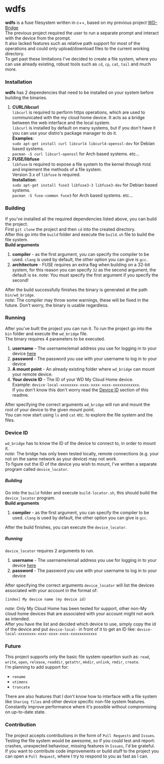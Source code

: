 # wdfs
**wdfs** is a fuse filesystem written in c++, based on my previous project [WD-Bridge](https://github.com/sbencoding/WD-Bridge)  
The previous project required the user to run a separate prompt and interact with the device from the prompt.  
It also lacked features such as relative path support for most of the operations and could only upload/download files to the current working directory.  
To get past these limitations I've decided to create a file system, where you can use already existing, robust tools such as `cd`, `cp`, `cat`, `tail` and much more.  

### Installation
**wdfs** has 2 dependencies that need to be installed on your system before building the binaries.  
1. **CURL/libcurl**  
`libcurl` is required to perform https operations, which are used to communicated with the my cloud home device.
It acts as a bridge between the web interface and the local system.  
`libcurl` is installed by default on many systems, but if you don't have it you can use your distro's package manager to do it.  
**Examples**:  
`sudo apt-get install curl libcurl4 libcurl4-openssl-dev` for Debian based systems.  
`pacman -S curl libcurl-openssl` for Arch based systems. etc...  
2. **FUSE/libfuse**  
`libfuse` is required to expose a file system to the kernel through `FUSE` and implement the methods of a file system.  
Version 3.x of `libfuse` is required.  
**Installation**:  
`sudo apt-get install fuse3 libfuse3-3 libfuse3-dev` for Debian based systems.  
`pacman -S fuse-common fuse3` for Arch based systems. etc...  

### Building
If you've installed all the required dependencies listed above, you can build the project.  
First `git clone` the project and then `cd` into the created directory.  
After this go into the `build` folder and execute the `build.sh` file to build the file system.  
**Build arguments**
1. **compiler**  - as the first argument, you can specify the compiler to be used.
`clang` is used by default, the other option you can give is `gcc`.
2. **architecture** - FUSE requires an extra flag when building on a 32-bit system, for this reason you can specify `32` as the second argument, the default is `64`.
*note*: You must specify the first argument if you specify the second!

After the build successfully finishes the binary is generated at the path `bin/wd_bridge`.  
*note*: The compiler may throw some warnings, these will be fixed in the future. Don't worry, the binary is usable regardless.  

### Running
After you've built the project you can run it. To run the project go into the `bin` folder and execute the `wd_bridge` file.  
The binary requires 4 parameters to be executed.  
1. **username** - The username/email address you use for logging in to your device [here](https://home.mycloud.com/#)
2. **password** - The password you use with your username to log in to your device
3. **A mount point** - An already existing folder where `wd_bridge` can mount your remote device.
4. **Your devcie ID** - The ID of your WD My Cloud Home device.  
Example: `device-local-xxxxxxxx-xxxx-xxxx-xxxx-xxxxxxxxxxxx`.  
If you don't know this don't worry read the [Device ID](#Device-ID) section of this readme.  

After specifying the correct arguments `wd_bridge` will run and mount the root of your device to the given mount point.  
You can now start using `ls` and `cat` etc. to explore the file system and the files.  

### Device ID
`wd_bridge` has to know the ID of the device to connect to, in order to mount it.  
*note*: The bridge has only been tested locally, remote connections (e.g. your not on the same network as your device) may not work.  
To figure out the ID of the device you wish to mount, I've written a separate program called `device_locator`.  
##### Building
Go into the `build` folder and execute `build-locator.sh`, this should build the `device_locator` program.  
**Build arguments**
1. **compiler** - as the first argument, you can specify the compiler to be used.
`clang` is used by default, the other option you can give is `gcc`.

After the build finishes, you can execute the `device_locator`.
##### Running
`device_locator` requires 2 arguments to run.  
1. **username** - The username/email address you use for logging in to your device [here](https://home.mycloud.com/#)
2. **password** - The password you use with your username to log in to your device

After specifying the correct arguments `device_locator` will list the devices associated with your account in the format of:  
```
[index] My device name (my device id)
```
*note*: Only My Cloud Home has been tested for support, other non-My cloud home devices that are associated with your account might not work as intended.  
After you have the list and decided which device to use, simply copy the id of the device and put `device-local-` in front of it to get an ID like: `device-local-xxxxxxxx-xxxx-xxxx-xxxx-xxxxxxxxxxxx`  

### Future
This project supports only the basic file system opeartion such as: `read`, `write`, `open`, `release`, `readdir`, `getattr`, `mkdir`, `unlink`, `rmdir`, `create`.  
I'm planning to add support for:
- `rename`
- `utimens`
- `truncate`

There are also features that I don't know how to interface with a file system like `Sharing files` and other device specific non-file system features.  
Constantly improve performance where it's possible without compromising on up-to-date state.  

### Contribution
The project accepts contributions in the form of `Pull Requests` and `Issues`.  
Testing the file system would be awesome, so if you could test and report: crashes, unexpected behaviour, missing features in `Issues`, I'd be grateful.  
If you want to contribute code improvements or build stuff to the project you can open a `Pull Request`, where I try to respond to you as fast as I can.  
